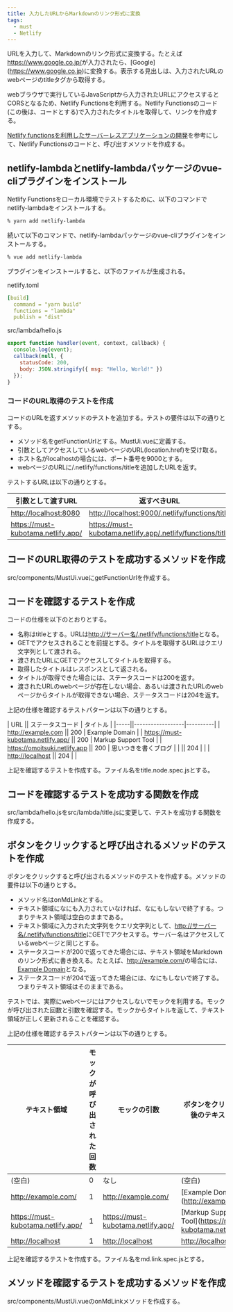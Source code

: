 ```yaml
---
title: 入力したURLからMarkdownのリンク形式に変換
tags:
  - must
  - Netlify
---
```


URLを入力して、Markdownのリンク形式に変換する。たとえば<https://www.google.co.jp/>が入力されたら、\[Google\](<https://www.google.co.jp>)に変換する。表示する見出しは、入力されたURLのwebページのtitleタグから取得する。

webブラウザで実行しているJavaScriptから入力されたURLにアクセスするとCORSとなるため、Netlify Functionsを利用する。Netlify Functionsのコード(この後は、コードとする)で入力されたタイトルを取得して、リンクを作成する。

[Netlify functionsを利用したサーバーレスアプリケーションの開発](https://omoitsuki.netlify.app/2020/04/17/functions/)を参考にして、Netlify Functionsのコードと、呼び出すメソッドを作成する。

## netlify-lambdaとnetlify-lambdaパッケージのvue-cliプラグインをインストール

Netlify Functionsをローカル環境でテストするために、以下のコマンドでnetlify-lambdaをインストールする。

```sh
% yarn add netlify-lambda
```

続いて以下のコマンドで、netlify-lambdaパッケージのvue-cliプラグインをインストールする。

```sh
% vue add netlify-lambda
```

プラグインをインストールすると、以下のファイルが生成される。

netlify.toml

```yaml
[build]
  command = "yarn build"
  functions = "lambda"
  publish = "dist"
```

src/lambda/hello.js

```javascript
export function handler(event, context, callback) {
  console.log(event);
  callback(null, {
    statusCode: 200,
    body: JSON.stringify({ msg: "Hello, World!" })
  });
}
```

### コードのURL取得のテストを作成

コードのURLを返すメソッドのテストを追加する。テストの要件は以下の通りとする。

- メソッド名をgetFunctionUrlとする。MustUi.vueに定義する。
- 引数としてアクセスしているwebページのURL(location.href)を受け取る。
- ホスト名がlocalhostの場合には、ポート番号を9000とする。
- webページのURLに/.netlify/functions/titleを追加したURLを返す。

テストするURLは以下の通りとする。

| 引数として渡すURL | 返すべきURL |
| --- | --- |
| <http://localhost:8080> | <http://localhost:9000/.netlify/functions/title> |
| <https://must-kubotama.netlify.app/> | <https://must-kubotama.netlify.app/.netlify/functions/title> |

## コードのURL取得のテストを成功するメソッドを作成

src/components/MustUi.vueにgetFunctionUrlを作成する。

## コードを確認するテストを作成

コードの仕様を以下のとおりとする。

- 名称はtitleとする。URLは<http://サーバー名/.netlify/functions/title>となる。
- GETでアクセスされることを前提とする。タイトルを取得するURLはクエリ文字列として渡される。
- 渡されたURLにGETでアクセスしてタイトルを取得する。
- 取得したタイトルはレスポンスとして返される。
- タイトルが取得できた場合には、ステータスコードは200を返す。
- 渡されたURLのwebページが存在しない場合、あるいは渡されたURLのwebページからタイトルが取得できない場合、ステータスコードは204を返す。

上記の仕様を確認するテストパターンは以下の通りとする。

| URL || ステータスコード | タイトル |
|-----||------------------|----------|
| <http://example.com> || 200 | Example Domain |
| <https://must-kubotama.netlify.app/> || 200 | Markup Support Tool |
| <https://omoitsuki.netlify.app> || 200 | 思いつきを書くブログ |
| || 204 | |
| <http://localhost> || 204 | |

上記を確認するテストを作成する。ファイル名をtitle.node.spec.jsとする。

## コードを確認するテストを成功する関数を作成

src/lambda/hello.jsをsrc/lambda/title.jsに変更して、テストを成功する関数を作成する。

## ボタンをクリックすると呼び出されるメソッドのテストを作成

ボタンをクリックすると呼び出されるメソッドのテストを作成する。メソッドの要件は以下の通りとする。

- メソッド名はonMdLinkとする。
- テキスト領域になにも入力されていなければ、なにもしないで終了する。つまりテキスト領域は空白のままである。
- テキスト領域に入力された文字列をクエリ文字列として、<http://サーバー名/.netlify/functions/title>にGETでアクセスする。サーバー名はアクセスしているwebページと同じとする。
- ステータスコードが200で返ってきた場合には、テキスト領域をMarkdownのリンク形式に書き換える。たとえば、<http://example.com/>の場合には、[Example Domain](http://example.com/)となる。
- ステータスコードが204で返ってきた場合には、なにもしないで終了する。つまりテキスト領域はそのままである。

テストでは、実際にwebページにはアクセスしないでモックを利用する。モックが呼び出された回数と引数を確認する。モックからタイトルを返して、テキスト領域が正しく更新されることを確認する。

上記の仕様を確認するテストパターンは以下の通りとする。

| テキスト領域 | モックが呼び出された回数 | モックの引数 | ボタンをクリックした後のテキスト領域 |
|--------------|--------------------------|--------------|--------------------------------------|
| (空白) | 0 | なし | (空白) |
| <http://example.com/> | 1 | <http://example.com/> | \[Example Domain\](<http://example.com/>) |
| <https://must-kubotama.netlify.app/> | 1 | <https://must-kubotama.netlify.app/> | \[Markup Support Tool\](<https://must-kubotama.netlify.app/>) |
| <http://localhost> | 1 | <http://localhost> | <http://localhost> |

上記を確認するテストを作成する。ファイル名をmd.link.spec.jsとする。

## メソッドを確認するテストを成功するメソッドを作成

src/components/MustUi.vueのonMdLinkメソッドを作成する。
